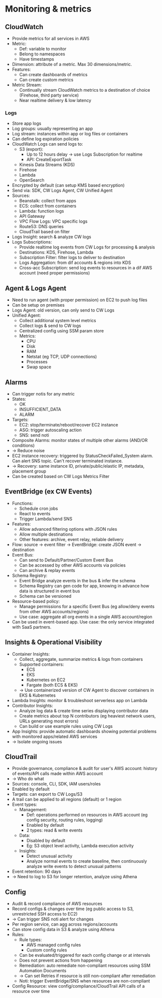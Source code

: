 # Monitoring & metrics
## CloudWatch
- Provide metrics for all services in AWS
- Metric:
  - Def: variable to monitor
  - Belong to namespaces
  - Have timestamps
- Dimension: attribute of a metric. Max 30 dimensions/metric.
- Features:
  - Can create dashboards of metrics
  - Can create custom metrics
- Metric Stream:
  - Continually stream CloudWatch metrics to a destination of choice (Firehose, third party service)
  - Near realtime delivery & low latency
### Logs
- Store app logs
- Log groups: usually representing an app
- Log stream: instances within app or log files or containers
- Can define log expiration policies
- CloudWatch Logs can send logs to:
  - S3 (export):
    - Up to 12 hours delay -> use Logs Subscription for realtime
    - API: CreateExportTask
  - Kinesis Data Streams (KDS)
  - Firehose
  - Lambda
  - OpenSearch
- Encrypted by default (can setup KMS based encryption)
- Send via: SDK, CW Logs Agent, CW Unified Agent
- Sources:
  - Beanstalk: collect from apps
  - ECS: collect from containers
  - Lambda: function logs
  - API Gateway
  - VPC Flow Logs: VPC specific logs
  - Route53: DNS queries
  - CloudTrail based on filter
- Logs Insight: search & analyze CW logs
- Logs Subscriptions:
  - Provide realtime log events from CW Logs for processing & analysis
  - Destinations: KDS, Firehose, Lambda
  - Subscription Filter: filter logs to deliver to destination
  - Logs Aggregation: from dif accounts & regions into KDS
  - Cross-acc Subscription: send log events to resources in a dif AWS account (need proper permissions)
## Agent & Logs Agent
- Need to run agent (with proper permission) on EC2 to push log files
- Can be setup on premises
- Logs Agent: old version, can only send to CW Logs
- Unified Agent:
  - Collect additional system level metrics
  - Collect logs & send to CW logs
  - Centralized config using SSM param store
  - Metrics:
    - CPU
    - Disk
    - RAM
    - Netstat (eg TCP, UDP connections)
    - Processes
    - Swap space
## Alarms
- Can trigger notis for any metric
- States:
  - OK
  - INSUFFICIENT_DATA
  - ALARM
- Targets:
  - EC2: stop/terminate/reboot/recover EC2 instance
  - ASG: trigger autoscaling action
  - SNS: send noti
- Composite Alarms: monitor states of multiple other alarms (AND/OR conditions)
- -> Reduce noise
- EC2 instance recovery: triggered by StatusCheckFailed_System alarm. Can alert SNS topic. Can't recover terminated instance.
- -> Recovery: same instance ID, private/public/elastic IP, metadata, placement group
- Can be created based on CW Logs Metrics Filter
## EventBridge (ex CW Events)
- Functions:
  - Schedule cron jobs
  - React to events
  - Trigger Lambda/send SNS
- Features:
  - Allow advanced filtering options with JSON rules
  - Allow multiple destinations
  - Other features: archive, event relay, reliable delivery
- Flow: source -> event filter -> EventBridge: create JSON event -> destination
- Event Bus:
  - Can send to Default/Partner/Custom Event Bus
  - Can be accessed by other AWS accounts via policies
  - Can archive & replay events
- Schema Registry:
  - Event Bridge analyze events in the bus & infer the schema
  - Schema Registry can gen code for app, knowing in advance how data is structured in event bus
  - Schema can be versioned
- Resource-based policy:
  - Manage permissions for a specific Event Bus (eg allow/deny events from other AWS accounts/regions)
  - Use case: aggregate all org events in a single AWS account/region
- Can be used in event-based app. Use case: the only service integrated with SaaS partners.
## Insights & Operational Visibility
- Container Insights:
  - Collect, aggregate, summarize metrics & logs from containers
  - Supported containers:
    - ECS
    - EKS
    - Kubernetes on EC2
    - Fargate (both ECS & EKS)
  - -> Use containerized version of CW Agent to discover containers in EKS & Kubernetes
- Lambda Insights: monitor & troubleshoot serverless app on Lambda
- Contributor Insights:
  - Analyze log data & create time series displaying contributor data
  - Create metrics about top N contributors (eg heaviest network users, URLs generating most errors)
  - Can build or use example rules using CW Logs
- App Insights: provide automatic dashboards showing potential problems with monitored apps/related AWS services
- -> Isolate ongoing issues
## CloudTrail
- Provide governance, compliance & audit for user's AWS account: history of events/API calls made within AWS account
- -> Who do what
- Sources: console, CLI, SDK, IAM users/roles
- Enabled by default
- Targets: can export to CW Logs/S3
- A trail can be applied to all regions (default) or 1 region
- Event types:
  - Management:
    - Def: operations performed on resources in AWS account (eg config security, routing rules, logging)
    - Enabled by default
    - 2 types: read & write events
  - Data:
    - Disabled by default
    - Eg: S3 object level activity, Lambda execution activity
  - Insights:
    - Detect unusual activity
    - Analyze normal events to create baseline, then continuously analyze write events to detect unusual patterns
- Event retention: 90 days
- -> Need to log to S3 for longer retention, analyze using Athena
## Config
- Audit & record compliance of AWS resources
- Record configs & changes over time (eg public access to S3, unrestricted SSH access to EC2)
- -> Can trigger SNS noti alert for changes
- Per region service, can agg across regions/accounts
- Can store config data in S3 & analyze using Athena
- Rules:
  - Rule types:
    - AWS managed config rules
    - Custom config rules
  - Can be evaluated/triggered for each config change or at intervals
  - Does not prevent actions from happening
  - Remediation: auto remediate non-compliant resources using SSM Automation Documents
  - -> Can set Retries if resource is still non-compliant after remediation
  - Noti: trigger EventBridge/SNS when resources are non-compliant
- Config Resource: view config/compliance/CloudTrail API calls of a resource over time